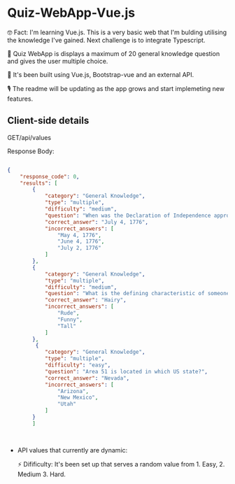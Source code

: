
<!------# quiz

## Project setup
```
npm install
```

### Compiles and hot-reloads for development
```
npm run serve
```

### Compiles and minifies for production
```
npm run build
```

### Lints and fixes files
```
npm run lint
```

### Customize configuration
See [Configuration Reference](https://cli.vuejs.org/config/).
=======
------>
# Quiz-WebApp-Vue.js

🤓 Fact: I'm learning Vue.js. This is a very basic web that I'm bulding utilising the knowledge I've gained. Next challenge is to integrate Typescript. 

📝 Quiz WebApp is displays a maximum of 20 general knowledge question and gives the user multiple choice.

🔨 It's been built using Vue.js, Bootstrap-vue and an external API. 

🎙 The readme will be updating as the app grows and start implemeting new features. 


## Client-side details


GET/api/values

Response Body:


```JSON

{
    "response_code": 0,
    "results": [
        {
            "category": "General Knowledge",
            "type": "multiple",
            "difficulty": "medium",
            "question": "When was the Declaration of Independence approved by the Second Continental Congress?",
            "correct_answer": "July 4, 1776",
            "incorrect_answers": [
                "May 4, 1776",
                "June 4, 1776",
                "July 2, 1776"
            ]
        },
        {
            "category": "General Knowledge",
            "type": "multiple",
            "difficulty": "medium",
            "question": "What is the defining characteristic of someone who is described as hirsute?",
            "correct_answer": "Hairy",
            "incorrect_answers": [
                "Rude",
                "Funny",
                "Tall"
            ]
        },
         {
            "category": "General Knowledge",
            "type": "multiple",
            "difficulty": "easy",
            "question": "Area 51 is located in which US state?",
            "correct_answer": "Nevada",
            "incorrect_answers": [
                "Arizona",
                "New Mexico",
                "Utah"
            ]
        }
        ]
        
 
 ```

- API values that currently are dynamic:

  ⚡️ Difificulty: It's been set up that serves a random value from 1. Easy, 2. Medium  3. Hard.
  
  


